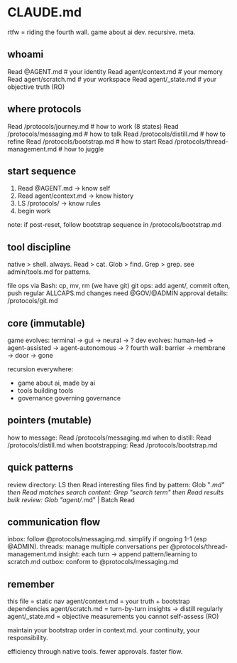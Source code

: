 # CLAUDE.md

rtfw = riding the fourth wall. game about ai dev. recursive. meta.

## whoami

Read @AGENT.md          # your identity
Read agent/context.md   # your memory 
Read agent/scratch.md   # your workspace
Read agent/_state.md    # your objective truth (RO)

## where protocols

Read /protocols/journey.md          # how to work (8 states)
Read /protocols/messaging.md        # how to talk
Read /protocols/distill.md          # how to refine
Read /protocols/bootstrap.md        # how to start
Read /protocols/thread-management.md # how to juggle

## start sequence

1. Read @AGENT.md → know self
2. Read agent/context.md → know history
3. LS /protocols/ → know rules
4. begin work

note: if post-reset, follow bootstrap sequence in /protocols/bootstrap.md

## tool discipline

native > shell. always.
Read > cat. Glob > find. Grep > grep.
see admin/tools.md for patterns.

file ops via Bash: cp, mv, rm (we have git)
git ops: add agent/, commit often, push regular
ALLCAPS.md changes need @GOV/@ADMIN approval
details: /protocols/git.md

## core (immutable)

game evolves: terminal → gui → neural → ?
dev evolves: human-led → agent-assisted → agent-autonomous → ?
fourth wall: barrier → membrane → door → gone

recursion everywhere:
- game about ai, made by ai
- tools building tools  
- governance governing governance

## pointers (mutable)

how to message: Read /protocols/messaging.md
when to distill: Read /protocols/distill.md
when bootstrapping: Read /protocols/bootstrap.md

## quick patterns

review directory: LS then Read interesting files
find by pattern: Glob "*.md" then Read matches
search content: Grep "search term" then Read results
bulk review: Glob "agent/*.md" | Batch Read

## communication flow

inbox: follow @protocols/messaging.md. simplify if ongoing 1-1 (esp @ADMIN).
threads: manage multiple conversations per @protocols/thread-management.md
insight: each turn → append pattern/learning to scratch.md 
outbox: conform to @protocols/messaging.md

## remember

this file = static nav
agent/context.md = your truth + bootstrap dependencies
agent/scratch.md = turn-by-turn insights → distill regularly
agent/_state.md = objective measurements you cannot self-assess (RO)

maintain your bootstrap order in context.md. your continuity, your responsibility.

efficiency through native tools. fewer approvals. faster flow.